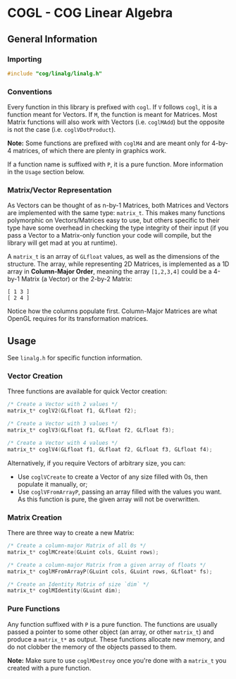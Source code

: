 COGL - COG Linear Algebra
=========================

## General Information
### Importing
```c
#include "cog/linalg/linalg.h"
```

### Conventions
Every function in this library is prefixed with `cogl`. If `V` follows
`cogl`, it is a function meant for Vectors. If `M`, the function is meant
for Matrices. Most Matrix functions will also work with Vectors
(i.e. `coglMAdd`) but the opposite is not the case (i.e. `coglVDotProduct`).

**Note:** Some functions are prefixed with `coglM4` and are meant only
for 4-by-4 matrices, of which there are plenty in graphics work.

If a function name is suffixed with `P`, it is a pure function. More
information in the `Usage` section below.

### Matrix/Vector Representation
As Vectors can be thought of as n-by-1 Matrices, both Matrices and Vectors
are implemented with the same type: `matrix_t`. This makes many functions
polymorphic on Vectors/Matrices easy to use, but others specific to their
type have some overhead in checking the type integrity of their input (if
you pass a Vector to a Matrix-only function your code will compile, but the
library will get mad at you at runtime).

A `matrix_t` is an array of `GLfloat` values, as well as the dimensions
of the structure. The array, while representing 2D Matrices, is implemented
as a 1D array in **Column-Major Order**, meaning
the array `[1,2,3,4]` could be a 4-by-1 Matrix (a Vector) or the 2-by-2
Matrix:

```
[ 1 3 ]
[ 2 4 ]
```

Notice how the columns populate first. Column-Major Matrices are what
OpenGL requires for its transformation matrices.

## Usage
See `linalg.h` for specific function information.

### Vector Creation
Three functions are available for quick Vector creation:

```c
/* Create a Vector with 2 values */
matrix_t* coglV2(GLfloat f1, GLfloat f2);

/* Create a Vector with 3 values */
matrix_t* coglV3(GLfloat f1, GLfloat f2, GLfloat f3);

/* Create a Vector with 4 values */
matrix_t* coglV4(GLfloat f1, GLfloat f2, GLfloat f3, GLfloat f4);
```

Alternatively, if you require Vectors of arbitrary size, you can:

- Use `coglVCreate` to create a Vector of any size filled with 0s, then
populate it manually, or;
- Use `coglVFromArrayP`, passing an array filled with the values you
want. As this function is pure, the given array will not be overwritten.

### Matrix Creation
There are three way to create a new Matrix:

```c
/* Create a column-major Matrix of all 0s */
matrix_t* coglMCreate(GLuint cols, GLuint rows);

/* Create a column-major Matrix from a given array of floats */
matrix_t* coglMFromArrayP(GLuint cols, GLuint rows, GLfloat* fs);

/* Create an Identity Matrix of size `dim` */
matrix_t* coglMIdentity(GLuint dim);
```

### Pure Functions
Any function suffixed with `P` is a pure function. The functions are usually
passed a pointer to some other object (an array, or other `matrix_t`)
and produce a `matrix_t*` as output. These functions allocate new memory,
and do not clobber the memory of the objects passed to them.

**Note:** Make sure to use `coglMDestroy` once you're done with a `matrix_t`
you created with a pure function.

